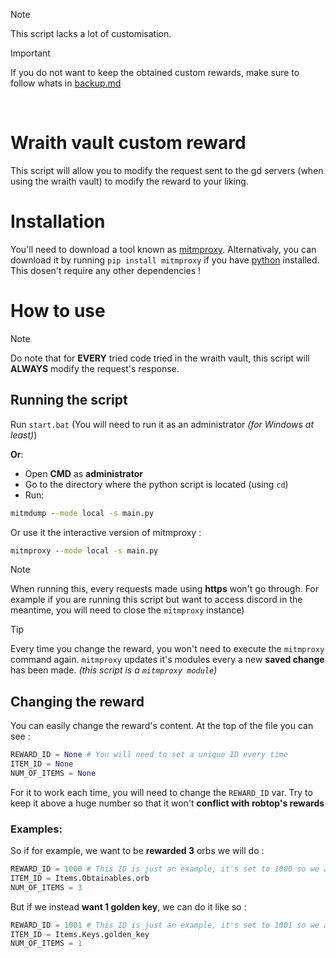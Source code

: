 > [!NOTE]  
> This script lacks a lot of customisation.

> [!IMPORTANT]
> If you do not want to keep the obtained custom rewards, make sure to follow whats in [backup.md](./backup.md)

<br>

# Wraith vault custom reward

This script will allow you to modify the request sent to the gd servers (when using the wraith vault) to modify the reward to your liking.

# Installation

You'll need to download a tool known as [mitmproxy](https://mitmproxy.org/). Alternativaly, you can download it by running `pip install mitmproxy` if you have [python](https://www.python.org/) installed.
This dosen't require any other dependencies !

# How to use

> [!NOTE]
> Do note that for **EVERY** tried code tried in the wraith vault, this script will **ALWAYS** modify the request's response.

## Running the script

Run `start.bat` (You will need to run it as an administrator *(for Windows at least)*)

**Or**:
- Open **CMD** as **administrator**
- Go to the directory where the python script is located (using `cd`)
- Run:

[comment]: <> (Using `python` syntaxing because uhhh colors)
```cmd
mitmdump --mode local -s main.py
```

Or use it the interactive version of mitmproxy :

```cmd
mitmproxy --mode local -s main.py
```

> [!NOTE]  
> When running this, every requests made using **https** won't go through. For example if you are running this script but want to access discord in the meantime, you will need to close the `mitmproxy` instance)

> [!TIP]
> Every time you change the reward, you won't need to execute the `mitmproxy` command again. `mitmproxy` updates it's modules every a new **saved change** has been made.
> *(this script is a `mitmproxy module`)*

## Changing the reward

You can easily change the reward's content. At the top of the file you can see :

```py
REWARD_ID = None # You will need to set a unique ID every time
ITEM_ID = None
NUM_OF_ITEMS = None
```

For it to work each time, you will need to change the `REWARD_ID` var. Try to keep it above a huge number so that it won't **conflict with robtop's rewards**

### Examples:

So if for example, we want to be **rewarded 3** orbs we will do :

```py
REWARD_ID = 1000 # This ID is just an example, it's set to 1000 so we are sure it won't ever conflict with the 'official' rewards
ITEM_ID = Items.Obtainables.orb
NUM_OF_ITEMS = 3
```

But if we instead **want 1 golden key**, we can do it like so :

```py
REWARD_ID = 1001 # This ID is just an example, it's set to 1001 so we are sure it won't ever conflict with the 'official' rewards
ITEM_ID = Items.Keys.golden_key
NUM_OF_ITEMS = 1
```
